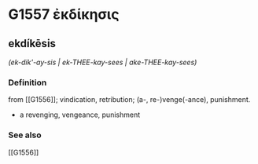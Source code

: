 # G1557 ἐκδίκησις

## ekdíkēsis

_(ek-dik'-ay-sis | ek-THEE-kay-sees | ake-THEE-kay-sees)_

### Definition

from [[G1556]]; vindication, retribution; (a-, re-)venge(-ance), punishment.

- a revenging, vengeance, punishment

### See also

[[G1556]]

